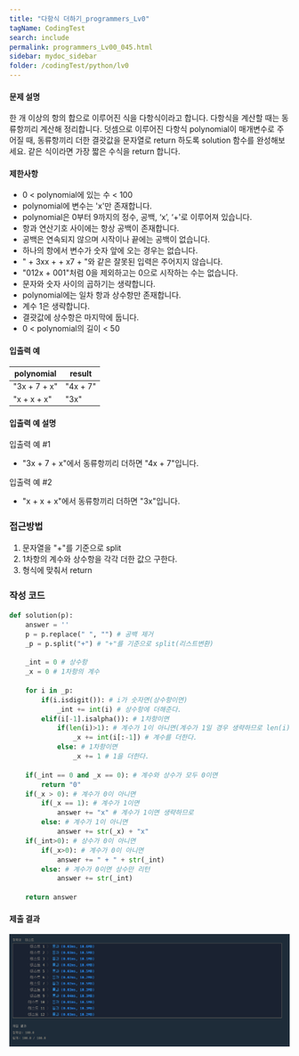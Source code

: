 ```yaml
---
title: "다항식 더하기_programmers_Lv0"
tagName: CodingTest
search: include
permalink: programmers_Lv00_045.html
sidebar: mydoc_sidebar
folder: /codingTest/python/lv0
---
```



#### 문제 설명 <br>

한 개 이상의 항의 합으로 이루어진 식을 다항식이라고 합니다. 다항식을 계산할 때는 동류항끼리 계산해 정리합니다. 덧셈으로 이루어진 다항식 polynomial이 매개변수로 주어질 때, 동류항끼리 더한 결괏값을 문자열로 return 하도록 solution 함수를 완성해보세요. 같은 식이라면 가장 짧은 수식을 return 합니다.

#### 제한사항 <br>

- 0 < polynomial에 있는 수 < 100
- polynomial에 변수는 'x'만 존재합니다.
- polynomial은 0부터 9까지의 정수, 공백, ‘x’, ‘+'로 이루어져 있습니다.
- 항과 연산기호 사이에는 항상 공백이 존재합니다.
- 공백은 연속되지 않으며 시작이나 끝에는 공백이 없습니다.
- 하나의 항에서 변수가 숫자 앞에 오는 경우는 없습니다.
- " + 3xx + + x7 + "와 같은 잘못된 입력은 주어지지 않습니다.
- "012x + 001"처럼 0을 제외하고는 0으로 시작하는 수는 없습니다.
- 문자와 숫자 사이의 곱하기는 생략합니다.
- polynomial에는 일차 항과 상수항만 존재합니다.
- 계수 1은 생략합니다.
- 결괏값에 상수항은 마지막에 둡니다.
- 0 < polynomial의 길이 < 50

#### 입출력 예 <br>
  
polynomial|	result
---|---
"3x + 7 + x"|	"4x + 7"
"x + x + x"|	"3x"

#### 입출력 예 설명 <br>

입출력 예 #1
- "3x + 7 + x"에서 동류항끼리 더하면 "4x + 7"입니다.

입출력 예 #2
- "x + x + x"에서 동류항끼리 더하면 "3x"입니다.


### 접근방법 <br>

1. 문자열을 "+"를 기준으로 split
2. 1차항의 계수와 상수항을 각각 더한 값으 구한다.
3. 형식에 맞춰서 return

### 작성 코드 <br>

```python
def solution(p):
    answer = ''
    p = p.replace(" ", "") # 공백 제거
    _p = p.split("+") # "+"를 기준으로 split(리스트변환)
    
    _int = 0 # 상수항
    _x = 0 # 1차항의 계수
    
    for i in _p:
        if(i.isdigit()): # i가 숫자면(상수항이면)
            _int += int(i) # 상수항에 더해준다.
        elif(i[-1].isalpha()): # 1차항이면
            if(len(i)>1): # 계수가 1이 아니면(계수가 1일 경우 생략하므로 len(i)는 1이 된다.)
                _x += int(i[:-1]) # 계수를 더한다.
            else: # 1차항이면
                _x += 1 # 1을 더한다.

    if(_int == 0 and _x == 0): # 계수와 상수가 모두 0이면 
        return "0"
    if(_x > 0): # 계수가 0이 아니면
        if(_x == 1): # 계수가 1이면
            answer += "x" # 계수가 1이면 생략하므로
        else: # 계수가 1이 아니면
            answer += str(_x) + "x"
    if(_int>0): # 상수가 0이 아니면
        if(_x>0): # 계수가 0이 아니면
            answer += " + " + str(_int)
        else: # 계수가 0이면 상수만 리턴
            answer += str(_int)
    
    return answer
```

#### 제출 결과

![제출 결과](\images\programmers_Lv00_045.png)



